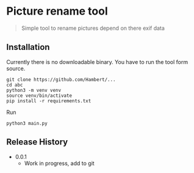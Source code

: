 # Picture rename tool
> Simple tool to rename pictures depend on there exif data

## Installation

Currently there is no downloadable binary. You have to run the tool form source.

```
git clone https://github.com/Hambert/...
cd abc
python3 -m venv venv
source venv/bin/activate
pip install -r requirements.txt
```

Run
```
python3 main.py
```

## Release History
* 0.0.1
    * Work in progress, add to git

